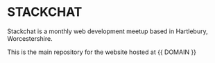 # STACKCHAT
Stackchat is a monthly web development meetup based in Hartlebury, Worcestershire.

This is the main repository for the website hosted at {{ DOMAIN }}

